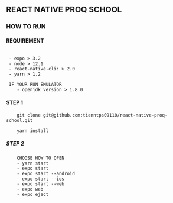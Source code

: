 ## REACT NATIVE PROQ SCHOOL


### HOW TO RUN

#### REQUIREMENT

```

 - expo > 3.2
 - node > 12.1
 - react-native-cli: > 2.0
 - yarn > 1.2

 IF YOUR RUN EMULATOR
    - openjdk version > 1.8.0

```

#### STEP 1
```
    git clone git@github.com:tienntps09110/react-native-proq-school.git

    yarn install
```

##### STEP 2
```
    CHOOSE HOW TO OPEN
    - yarn start
    - expo start
    - expo start --android
    - expo start --ios
    - expo start --web
    - expo web
    - expo eject
```